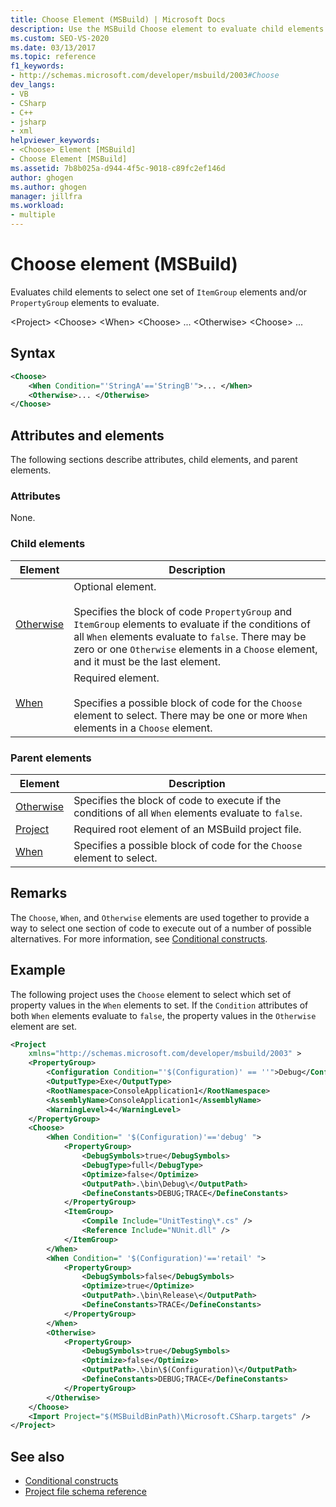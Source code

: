 ```yaml
---
title: Choose Element (MSBuild) | Microsoft Docs
description: Use the MSBuild Choose element to evaluate child elements and select one set of ItemGroup or PropertyGroup elements to evaluate.
ms.custom: SEO-VS-2020
ms.date: 03/13/2017
ms.topic: reference
f1_keywords:
- http://schemas.microsoft.com/developer/msbuild/2003#Choose
dev_langs:
- VB
- CSharp
- C++
- jsharp
- xml
helpviewer_keywords:
- <Choose> Element [MSBuild]
- Choose Element [MSBuild]
ms.assetid: 7b8b025a-d944-4f5c-9018-c89fc2ef146d
author: ghogen
ms.author: ghogen
manager: jillfra
ms.workload:
- multiple
---
```

# Choose element (MSBuild)

Evaluates child elements to select one set of `ItemGroup` elements and/or `PropertyGroup` elements to evaluate.

 \<Project>
 \<Choose>
 \<When>
 \<Choose>
 ...
 \<Otherwise>
 \<Choose>
 ...

## Syntax

```xml
<Choose>
    <When Condition="'StringA'=='StringB'">... </When>
    <Otherwise>... </Otherwise>
</Choose>
```

## Attributes and elements

 The following sections describe attributes, child elements, and parent elements.

### Attributes

 None.

### Child elements

|Element|Description|
|-------------|-----------------|
|[Otherwise](../msbuild/otherwise-element-msbuild.md)|Optional element.<br /><br /> Specifies the block of code `PropertyGroup` and `ItemGroup` elements to evaluate if the conditions of all `When` elements evaluate to `false`. There may be zero or one `Otherwise` elements in a `Choose` element, and it must be the last element.|
|[When](../msbuild/when-element-msbuild.md)|Required element.<br /><br /> Specifies a possible block of code for the `Choose` element to select. There may be one or more `When` elements in a `Choose` element.|

### Parent elements

| Element | Description |
| - | - |
| [Otherwise](../msbuild/otherwise-element-msbuild.md) | Specifies the block of code to execute if the conditions of all `When` elements evaluate to `false`. |
| [Project](../msbuild/project-element-msbuild.md) | Required root element of an MSBuild project file. |
| [When](../msbuild/when-element-msbuild.md) | Specifies a possible block of code for the `Choose` element to select. |

## Remarks

 The `Choose`, `When`, and `Otherwise` elements are used together to provide a way to select one section of code to execute out of a number of possible alternatives. For more information, see [Conditional constructs](../msbuild/msbuild-conditional-constructs.md).

## Example

 The following project uses the `Choose` element to select which set of property values in the `When` elements to set. If the `Condition` attributes of both `When` elements evaluate to `false`, the property values in the `Otherwise` element are set.

```xml
<Project
    xmlns="http://schemas.microsoft.com/developer/msbuild/2003" >
    <PropertyGroup>
        <Configuration Condition="'$(Configuration)' == ''">Debug</Configuration>
        <OutputType>Exe</OutputType>
        <RootNamespace>ConsoleApplication1</RootNamespace>
        <AssemblyName>ConsoleApplication1</AssemblyName>
        <WarningLevel>4</WarningLevel>
    </PropertyGroup>
    <Choose>
        <When Condition=" '$(Configuration)'=='debug' ">
            <PropertyGroup>
                <DebugSymbols>true</DebugSymbols>
                <DebugType>full</DebugType>
                <Optimize>false</Optimize>
                <OutputPath>.\bin\Debug\</OutputPath>
                <DefineConstants>DEBUG;TRACE</DefineConstants>
            </PropertyGroup>
            <ItemGroup>
                <Compile Include="UnitTesting\*.cs" />
                <Reference Include="NUnit.dll" />
            </ItemGroup>
        </When>
        <When Condition=" '$(Configuration)'=='retail' ">
            <PropertyGroup>
                <DebugSymbols>false</DebugSymbols>
                <Optimize>true</Optimize>
                <OutputPath>.\bin\Release\</OutputPath>
                <DefineConstants>TRACE</DefineConstants>
            </PropertyGroup>
        </When>
        <Otherwise>
            <PropertyGroup>
                <DebugSymbols>true</DebugSymbols>
                <Optimize>false</Optimize>
                <OutputPath>.\bin\$(Configuration)\</OutputPath>
                <DefineConstants>DEBUG;TRACE</DefineConstants>
            </PropertyGroup>
        </Otherwise>
    </Choose>
    <Import Project="$(MSBuildBinPath)\Microsoft.CSharp.targets" />
</Project>
```

## See also

- [Conditional constructs](../msbuild/msbuild-conditional-constructs.md)
- [Project file schema reference](../msbuild/msbuild-project-file-schema-reference.md)
